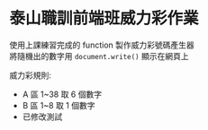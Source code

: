 # 泰山職訓前端班威力彩作業
使用上課練習完成的 function 製作威力彩號碼產生器  
將隨機出的數字用 `document.write()` 顯示在網頁上  

威力彩規則:
- A 區 1~38 取 6 個數字
- B 區 1~8 取 1 個數字
- 已修改測試
